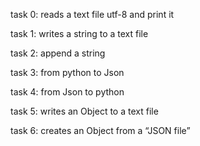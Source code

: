 task 0: reads a text file utf-8 and print it

task 1: writes a string to a text file

task 2: append a string

task 3: from python to Json

task 4: from Json to python

task 5: writes an Object to a text file

task 6: creates an Object from a “JSON file”